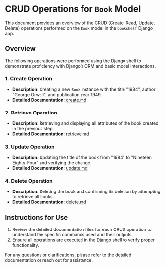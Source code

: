 # CRUD Operations for `Book` Model

This document provides an overview of the CRUD (Create, Read, Update, Delete) operations performed on the `Book` model in the `bookshelf` Django app.

## Overview

The following operations were performed using the Django shell to demonstrate proficiency with Django’s ORM and basic model interactions.

### 1. Create Operation

- **Description**: Creating a new `Book` instance with the title "1984", author "George Orwell", and publication year 1949.
- **Detailed Documentation**: [create.md](create.md)

### 2. Retrieve Operation

- **Description**: Retrieving and displaying all attributes of the book created in the previous step.
- **Detailed Documentation**: [retrieve.md](retrieve.md)

### 3. Update Operation

- **Description**: Updating the title of the book from "1984" to "Nineteen Eighty-Four" and verifying the change.
- **Detailed Documentation**: [update.md](update.md)

### 4. Delete Operation

- **Description**: Deleting the book and confirming its deletion by attempting to retrieve all books.
- **Detailed Documentation**: [delete.md](delete.md)

## Instructions for Use

1. Review the detailed documentation files for each CRUD operation to understand the specific commands used and their outputs.
2. Ensure all operations are executed in the Django shell to verify proper functionality.

For any questions or clarifications, please refer to the detailed documentation or reach out for assistance.
